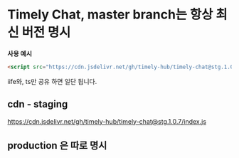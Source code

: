 # Timely Chat, master branch는 항상 최신 버전 명시

__사용 예시__

```html
<script src="https://cdn.jsdelivr.net/gh/timely-hub/timely-chat@stg.1.0.7/index.js"></script>
```


iife와, ts만 공유 하면 일단 됩니다.

## cdn - staging

https://cdn.jsdelivr.net/gh/timely-hub/timely-chat@stg.1.0.7/index.js

## production 은 따로 명시
<!-- ## cdn - iife
https://cdn.jsdelivr.net/gh/timely-hub/timely-chat@p.1.0.4/index.js

## cdn - esm - 
https://cdn.jsdelivr.net/gh/timely-hub/timely-chat@p.1.0.4/index.esm.js

## cdn - ts - 타입
https://cdn.jsdelivr.net/gh/timely-hub/timely-chat@p.1.0.4/index.d.ts -->
